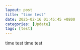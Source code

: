 ```yaml
---
layout: post
title: "time test"
date: 2025-02-16 01:45:45 +0800
categories: [Update]
tags: [test]
---
```


time test time test <br>